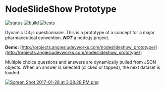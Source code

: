 # NodeSlideShow Prototype

![status](https://img.shields.io/badge/status-COMPLETE-brightgreen.svg)
![build](https://img.shields.io/badge/build-PASSING-brightgreen.svg)
![tests](https://img.shields.io/badge/tests-SKIPPED-orange.svg)

Dynamic D3.js questionnaire. This is a prototype of a concept for a major pharmaceutical convention. ***NOT*** a node.js project.

**Demo:** [http://projects.angiesiudevworks.com/nodeslideshow_prototype/](http://projects.angiesiudevworks.com/nodeslideshow_prototype/)

Multiple choice questions and answers are dynamically pulled from JSON objects. When an answer is selected (clicked or tapped), the next dataset is loaded. 

[![Screen Shot 2017-01-28 at 3.08.28 PM.png](https://github.com/siuangie91/NodeSlideShow_Prototype/blob/master/screenshot.png?raw=true)](http://projects.angiesiudevworks.com/nodeslideshow_prototype/)
